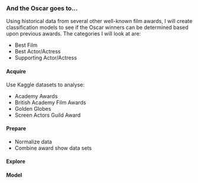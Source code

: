 ### And the Oscar goes to...

Using historical data from several other well-known film awards, I will create classification models to see if the Oscar winners can be determined based upon previous awards. 
The categories I will look at are:
- Best Film
- Best Actor/Actress
- Supporting Actor/Actress

#### Acquire
Use Kaggle datasets to analyse:
- Academy Awards
- British Academy Film Awards
- Golden Globes
- Screen Actors Guild Award

#### Prepare
- Normalize data
- Combine award show data sets

#### Explore

#### Model 
